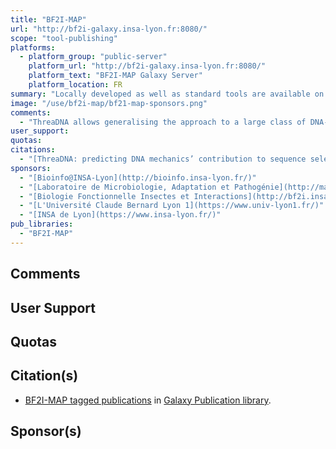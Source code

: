```yaml
---
title: "BF2I-MAP"
url: "http://bf2i-galaxy.insa-lyon.fr:8080/"
scope: "tool-publishing"
platforms:
  - platform_group: "public-server"
    platform_url: "http://bf2i-galaxy.insa-lyon.fr:8080/"
    platform_text: "BF2I-MAP Galaxy Server"
    platform_location: FR
summary: "Locally developed as well as standard tools are available on a 16-core server with 32GB memory, accessible to all users, and located in the BF2I lab."
image: "/use/bf2i-map/bf21-map-sponsors.png"
comments:
  - "ThreaDNA allows generalising the approach to a large class of DNA-binding proteins."
user_support:
quotas:
citations:
  - "[ThreaDNA: predicting DNA mechanics’ contribution to sequence selectivity of proteins along whole genomes](https://doi.org/10.1093/bioinformatics/btx634) by Jasmin Cevost, Cédric Vaillant and Sam Meyer, *Bioinformatics*, btx634, doi: 10.1093/bioinformatics/btx634, Published: 09 October 2017"
sponsors:
  - "[Bioinfo@INSA-Lyon](http://bioinfo.insa-lyon.fr/)"
  - "[Laboratoire de Microbiologie, Adaptation et Pathogénie](http://map.univ-lyon1.fr/)"
  - "[Biologie Fonctionnelle Insectes et Interactions](http://bf2i.insa-lyon.fr/)"
  - "[L'Université Claude Bernard Lyon 1](https://www.univ-lyon1.fr/)"
  - "[INSA de Lyon](https://www.insa-lyon.fr/)"
pub_libraries:
  - "BF2I-MAP"
---
```



## Comments


## User Support


## Quotas


## Citation(s)

* [BF2I-MAP tagged publications](https://www.zotero.org/groups/1732893/galaxy/tags/%3EBF2I-MAP) in [Galaxy Publication library](/publication-library/).


## Sponsor(s)

